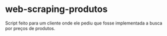 # web-scraping-produtos
Script feito para um cliente onde ele pediu que fosse implementada a busca por preços de produtos.

